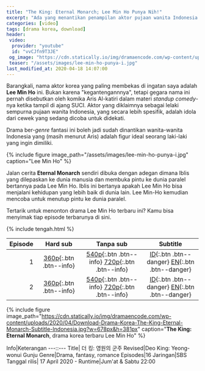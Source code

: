 ```yaml
---
title: "The King: Eternal Monarch; Lee Min Ho Punya Nih!"
excerpt: "Ada yang menantikan penampilan aktor pujaan wanita Indonesia Timur menurut komika Aris Al-katiri"
categories: [video]
tags: [drama korea, download]
header:
 video:
  provider: "youtube"
  id: "vvCJfn9T3JE"
 og_image: "https://cdn.statically.io/img/dramaencode.com/wp-content/uploads/2020/04/Download-Drama-Korea-The-King-Eternal-Monarch-Subtitle-Indonesia.jpg"
 teaser: "/assets/images/lee-min-ho-punya-i.jpg"
last_modified_at: 2020-04-18 14:07:00
---
```


Barangkali, nama aktor korea yang paling membekas di ingatan saya adalah **Lee Min Ho** ini. Bukan karena "kegantengannnya", tetapi gegara nama ini pernah disebutkan oleh komika Aris Al-katiri dalam materi _standup comedy_-nya ketika tampil di ajang SUCI. Aktor yang diklaimnya sebagai lelaki sempurna pujaan wanita Indonesia, yang secara lebih spesifik, adalah idola dari cewek yang sedang dicoba untuk didekati.  

Drama ber-_genre_ fantasi ini boleh jadi sudah dinantikan wanita-wanita Indonesia yang (masih menurut Aris) adalah figur ideal seorang laki-laki yang ingin dimiliki.

{% include figure image_path="/assets/images/lee-min-ho-punya-i.jpg" caption="Lee Min Ho" %}

Jalan cerita **Eternal Monarch** sendiri dibuka dengan adegan dimana Iblis yang dilepaskan ke dunia manusia dan membuka pintu ke dunia paralel bertannya pada Lee Min Ho. Iblis ini bertanya apakah Lee Min Ho bisa menjalani kehidupan yang lebih baik di dunia lain. Lee Min-Ho kemudian mencoba untuk menutup pintu ke dunia paralel.

Tertarik untuk menonton drama Lee Min Ho terbaru ini? Kamu bisa menyimak tiap episode terbarunya di sini.

{% include tengah.html %}

Episode|Hard sub|Tanpa sub|Subtitle
---:|:---:|:---:|:---:
1|[360p](/zippyshare?st1=ep1&srv=58&cde=Z39oSkg4&st2=360p){:.btn .btn--info}|[540p](/zippyshare?st1=ep1&srv=75&cde=FpXWASmx&st2=540p){:.btn .btn--info} [720p](/drive.google.com/?name=ep1&id=1YCLr22k-DGZgUZyWkh5s0uwisBktykgF&size=720p){:.btn .btn--info}|[ID](/subscene?subtitles=the-king-eternal-monarch-the-king-monarch-of-eternity--deo-king-youngwonui-gunjoo&lang=indonesian&id=2193198){:.btn .btn--danger} [EN](/subscene?subtitles=the-king-eternal-monarch-the-king-monarch-of-eternity--deo-king-youngwonui-gunjoo&lang=english&id=2193196){:.btn .btn--danger}
2|[360p](/zippyshare?st1=ep2&srv=19&cde=5t3r59WF&st2=360p){:.btn .btn--info}|[540p](/zippyshare?st1=ep2&srv=37&cde=YU8DwIe2&st2=540p){:.btn .btn--info} [720p](/drive.google.com/?name=ep2&id=1ZmSgopft2Gw1QqMra6_SoIsHtl8K3yKf&size=720p){:.btn .btn--info}|[ID](/subscene?subtitles=the-king-eternal-monarch-the-king-monarch-of-eternity--deo-king-youngwonui-gunjoo&lang=indonesian&id=2194078){:.btn .btn--danger} [EN](/subscene?subtitles=the-king-eternal-monarch-the-king-monarch-of-eternity--deo-king-youngwonui-gunjoo&lang=english&id=2194012){:.btn .btn--danger}|

{% include figure image_path="https://cdn.statically.io/img/dramaencode.com/wp-content/uploads/2020/04/Download-Drama-Korea-The-King-Eternal-Monarch-Subtitle-Indonesia.jpg?w=678px&h=381px" caption="**The King: Eternal Monarch**, drama korea terbaru Lee Min Ho" %}

Info|Keterangan
---::---
Title| 더 킹: 영원의 군주
Revised|Deo King: Yeong-wonui Gunju
Genre|Drama, fantasy, romance
Episodes|16
Jaringan|SBS
Tanggal rilis| 17 April 2020 -
Runtime|Jum'at & Sabtu 22:00
